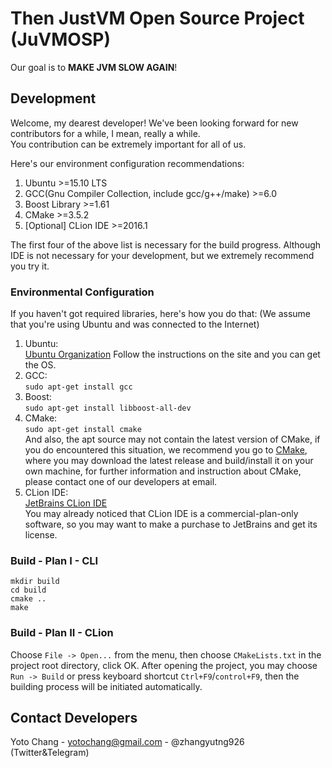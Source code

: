 # Then JustVM Open Source Project (JuVMOSP)

Our goal is to **MAKE JVM SLOW AGAIN**!

## Development
Welcome, my dearest developer!
We've been looking forward for new contributors for a while, I mean, really a while.  
You contribution can be extremely important for all of us.

Here's our environment configuration recommendations:  
1. Ubuntu >=15.10 LTS  
2. GCC(Gnu Compiler Collection, include gcc/g++/make) >=6.0  
3. Boost Library >=1.61  
4. CMake >=3.5.2  
5. [Optional] CLion IDE >=2016.1  

The first four of the above list is necessary for the build progress.
Although IDE is not necessary for your development, but we extremely recommend you try it.

### Environmental Configuration
If you haven't got required libraries, here's how you do that: 
(We assume that you're using Ubuntu and was connected to the Internet)  
1. Ubuntu:  
[Ubuntu Organization](http://www.ubuntu.com/)
Follow the instructions on the site and you can get the OS.  
2. GCC:  
``sudo apt-get install gcc``  
3. Boost:  
``sudo apt-get install libboost-all-dev``  
4. CMake:  
``sudo apt-get install cmake``  
And also, the apt source may not contain the latest version of CMake, 
if you do encountered this situation, we recommend you go to 
[CMake](https://www.cmake.org/), where you may download the latest release and build/install it
on your own machine, for further information and instruction about CMake, 
please contact one of our developers at email.
5. CLion IDE:  
[JetBrains CLion IDE](http://www.jetbrains.com/clion/)  
You may already noticed that CLion IDE is a commercial-plan-only software, 
so you may want to make a purchase to JetBrains and get its license.

### Build - Plan I - CLI
```
mkdir build
cd build
cmake ..
make
```

### Build - Plan II - CLion
Choose ``File -> Open...`` from the menu, then choose ``CMakeLists.txt``
in the project root directory, click OK.
After opening the project, you may choose ``Run -> Build`` or press keyboard
shortcut ``Ctrl+F9``/``control+F9``, then the building process will be
initiated automatically.

## Contact Developers
Yoto Chang - yotochang@gmail.com - @zhangyutng926 (Twitter&Telegram)
